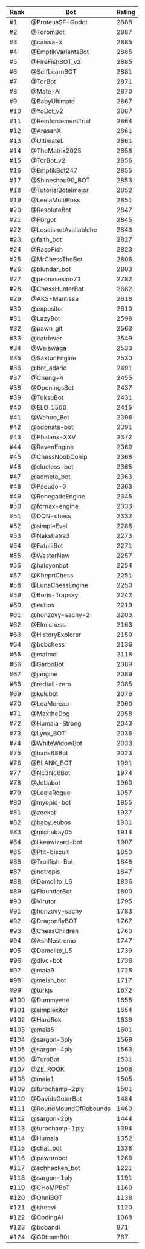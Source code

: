 Rank|Bot|Rating
---|---|---
#1|@ProteusSF-Godot|2888
#2|@ToromBot|2887
#3|@caissa-x|2885
#4|@EmptikVariantsBot|2885
#5|@FireFishBOT_v2|2885
#6|@SelfLearnBOT|2881
#7|@TorBot|2871
#8|@Mate-AI|2870
#9|@BabyUltimate|2867
#10|@YoBot_v2|2867
#11|@ReinforcementTrial|2864
#12|@ArasanX|2861
#13|@UltimateL|2861
#14|@TheMatrix2025|2858
#15|@TorBot_v2|2856
#16|@EmptikBot247|2855
#17|@Shineshou90_BOT|2853
#18|@TutorialBotelmejor|2852
#19|@LeelaMultiPoss|2851
#20|@ResoluteBot|2847
#21|@F0rgot|2845
#22|@LoseisnotAvailablehe|2843
#23|@faith_bot|2827
#24|@RaspFish|2823
#25|@MrChessTheBot|2806
#26|@blundar_bot|2803
#27|@peonasesino71|2782
#28|@ChessHunterBot|2682
#29|@AKS-Mantissa|2618
#30|@expositor|2610
#31|@LazyBot|2598
#32|@pawn_git|2563
#33|@catriever|2549
#34|@Weiawaga|2533
#35|@SaxtonEngine|2530
#36|@bot_adario|2491
#37|@Cheng-4|2455
#38|@OpeningsBot|2437
#39|@TuksuBot|2431
#40|@ELO_1500|2415
#41|@Wahoo_Bot|2396
#42|@odonata-bot|2391
#43|@Phalanx-XXV|2372
#44|@RavenEngine|2369
#45|@ChessNoobComp|2368
#46|@clueless-bot|2365
#47|@admete_bot|2363
#48|@Pseudo-0|2363
#49|@RenegadeEngine|2345
#50|@fornax-engine|2333
#51|@DQN-chess|2332
#52|@simpleEval|2288
#53|@Nakshatra3|2273
#54|@FataliiBot|2271
#55|@WasterNew|2257
#56|@halcyonbot|2254
#57|@KhepriChess|2251
#58|@LunaChessEngine|2250
#59|@Boris-Trapsky|2242
#60|@eubos|2219
#61|@honzovy-sachy-2|2203
#62|@Elmichess|2163
#63|@HistoryExplorer|2150
#64|@bcbchess|2136
#65|@matmoi|2118
#66|@GarboBot|2089
#67|@jangine|2089
#68|@redtail-zero|2085
#69|@kulubot|2076
#70|@LeaMoreau|2060
#71|@MaxtheDog|2058
#72|@Humaia-Strong|2043
#73|@Lynx_BOT|2036
#74|@WhiteWidowBot|2033
#75|@hans68Bot|2023
#76|@BLANK_BOT|1991
#77|@Nc3Nc6Bot|1974
#78|@Jobabot|1960
#79|@LeelaRogue|1957
#80|@myopic-bot|1955
#81|@zeekat|1937
#82|@baby_eubos|1931
#83|@michabay05|1914
#84|@likeawizard-bot|1907
#85|@Ptit-biscuit|1850
#86|@Trollfish-Bot|1848
#87|@notropis|1847
#88|@Demolito_L6|1836
#89|@FlounderBot|1800
#90|@Virutor|1795
#91|@honzovy-sachy|1783
#92|@DragonflyBOT|1767
#93|@ChessChildren|1760
#94|@AshNostromo|1747
#95|@Demolito_L5|1739
#96|@dlvc-bot|1736
#97|@maia9|1726
#98|@melsh_bot|1717
#99|@turkjs|1672
#100|@Dummyette|1658
#101|@simplexitor|1654
#102|@HardRok|1639
#103|@maia5|1601
#104|@sargon-3ply|1569
#105|@sargon-4ply|1563
#106|@TuroBot|1531
#107|@ZE_ROOK|1506
#108|@maia1|1505
#109|@turochamp-2ply|1501
#110|@DavidsGuterBot|1484
#111|@RoundMoundOfRebounds|1460
#112|@sargon-2ply|1444
#113|@turochamp-1ply|1394
#114|@Humaia|1352
#115|@chat_bot|1338
#116|@pawnrobot|1269
#117|@schnecken_bot|1221
#118|@sargon-1ply|1191
#119|@CHoMPBoT|1160
#120|@OhniBOT|1138
#121|@kireevi|1120
#122|@CodingAI|1068
#123|@bobandi|871
#124|@G0thamB0t|767

